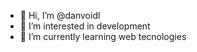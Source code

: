 - 👋 Hi, I’m @danvoidl
- 👀 I’m interested in development
- 🌱 I’m currently learning web tecnologies

<!---
danvoidl/danvoidl is a ✨ special ✨ repository because its `README.md` (this file) appears on your GitHub profile.
You can click the Preview link to take a look at your changes.
--->
